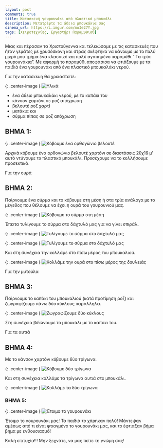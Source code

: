 ```yaml
---
layout: post
comments: true
title: Κατασκευή γουρουνάκι από πλαστικό μπουκάλι
description: Μετατρέψτε τα άδεια μπουκάλια σας
cinema_url: https://i.imgur.com/moIe27Y.jpg
tags: [Χειροτεχνίες, Εργαστήρι Παραμυθιού]
---
```


Μιας και πέρασαν τα Χριστούγεννα και τελειώσαμε με τις κατασκευές που ήταν γεμάτες με χρυσόσκονη και στρας σκέφτηκα να κάνουμε με το πολύ μικρό μου τμήμα ένα κλασσικό και πολύ αγαπημένο παραμύθι “ Τα τρία γουρουνάκια”. Με αφορμή το παραμύθι αποφάσισα να φτιάξουμε με τα παιδιά ένα γουρουνάκι από ένα πλαστικό μπουκαλάκι νερού.

Για την κατασκευή θα χρειαστείτε:

{: .center-image } 
![Υλικά](https://i.imgur.com/5rLvKRK.jpg)

* ένα άδειο μπουκαλάκι νερού, με το καπάκι του
* κάνσον χαρτόνι σε ροζ απόχρωση
* βελουτέ ροζ χαρτί
* ματάκια και 
* σύρμα πίπας σε ροζ απόχρωση

## ΒΗΜΑ 1:

{: .center-image } 
![Κόβουμε ένα ορθογώνιο βελουτέ](https://i.imgur.com/VJWm7Ld.jpg)

Αρχικά κόβουμε ένα ορθογώνιο βελουτέ χαρτόνι σε διαστάσεις 20χ16 μ’ αυτό ντύνουμε το πλαστικό μπουκάλι. Προσέχουμε να το κολλήσουμε προσεκτικά.

Για την ουρά

## ΒΗΜΑ 2:

Παίρνουμε ένα σύρμα και το κόβουμε στη μέση ή στα τρία ανάλογα με το μέγεθος που θέλουμε να έχει η ουρά του γουρουνιού μας.

{: .center-image } 
![Κόβουμε το σύρμα στη μέση](https://i.imgur.com/Jk8AKoX.jpg)

Έπειτα τυλίγουμε το σύρμα στο δάχτυλό μας για να γίνει σπιράλ.

{: .center-image } 
![Τυλίγουμε το σύρμα στο δάχτυλό μας](https://i.imgur.com/4LxV3OB.jpg)

{: .center-image } 
![Τυλίγουμε το σύρμα στο δάχτυλό μας](https://i.imgur.com/0AkFy1w.jpg)

Και στη συνέχεια την κολλάμε στο πίσω μέρος του μπουκαλιού.

{: .center-image } 
![Κολλάμε την ουρά στο πίσω μέρος της δουλειάς](https://i.imgur.com/S0w6XAC.jpg)

Για την μυτούλα

## ΒΗΜΑ 3:

Παίρνουμε το καπάκι του μπουκαλιού (κατά προτίμηση ροζ) και ζωγραφίζουμε πάνω δύο κύκλους παράλληλα.

{: .center-image } 
![Ζωγραφίζουμε δύο κύκλους](https://i.imgur.com/uUCE0mp.jpg)

Στη συνέχεια βιδώνουμε το μπουκάλι με το καπάκι του.

Για τα αυτιά

## ΒΗΜΑ 4:

Με το κάνσον χαρτόνι κόβουμε δύο τρίγωνα.

{: .center-image } 
![Κόβουμε δύο τρίγωνα](https://i.imgur.com/W4PISQa.jpg)

Και στη συνέχεια κολλάμε τα τρίγωνα αυτιά στο μπουκάλι.

{: .center-image } 
![Κολλάμε τα δύο τρίγωνα](https://i.imgur.com/Vsi3u7B.jpg)

### ΒΗΜΑ 5:

{: .center-image } 
![Έτοιμο το γουρουνάκι](https://i.imgur.com/moIe27Y.jpg)

Έτοιμο το γουρουνάκι μας! Τα παιδιά το χάρηκαν πολύ! Μάντεψαν αμέσως από τι είναι φτιαγμένο το γουρουνάκι μας, και το έφτιαξαν βήμα βήμα με ενθουσιασμό! 

Καλή επιτυχία!!!
Μην ξεχνάτε, να μας πείτε τη γνώμη σας!